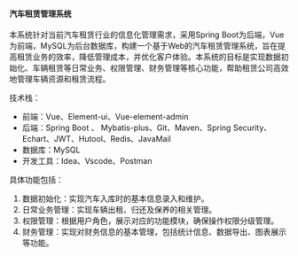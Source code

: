 #### 汽车租赁管理系统

本系统针对当前汽车租赁行业的信息化管理需求，采用Spring Boot为后端，Vue为前端，MySQL为后台数据库，构建一个基于Web的汽车租赁管理系统，旨在提高租赁业务的效率，降低管理成本，并优化客户体验。本系统的目标是实现数据初始化、车辆租赁等日常业务、权限管理、财务管理等核心功能，帮助租赁公司高效地管理车辆资源和租赁流程。

技术栈：

- 前端：Vue、Element-ui、Vue-element-admin
- 后端：Spring Boot 、 Mybatis-plus、Git、Maven、Spring Security、Echart、JWT、Hutool、Redis、JavaMail
- 数据库：MySQL
- 开发工具：Idea、Vscode、Postman

具体功能包括：

1. 数据初始化：实现汽车入库时的基本信息录入和维护。
2. 日常业务管理：实现车辆出租、归还及保养的相关管理。
3. 权限管理：根据用户角色，展示对应的功能模块，确保操作权限分级管理。
4. 财务管理：实现对财务信息的基本管理，包括统计信息、数据导出、图表展示等功能。
